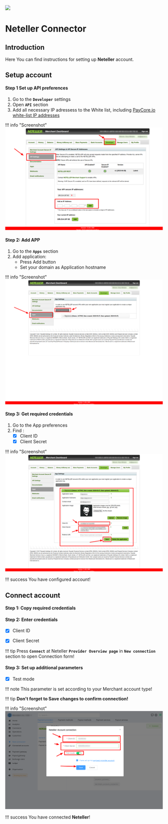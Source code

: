 <img src="https://static.openfintech.io/payment_providers/neteller/logo.png?w=400" width="400px">

# Neteller Connector

## Introduction

Here You can find  instructions for setting up **Neteller**  account.

## Setup account

#### Step 1 Set up API preferences

1. Go to the **`Developer`** settings
2. Open **`API`** section
3. Add all necessary IP adressess to the White list, including  [PayСore.io white-list IP addresses](/ips/#white-list-ip-addresses)

!!! info "Screenshot"
    [![API](images/ips_1.png)](images/ips_1.png)

#### Step 2: Add APP
1. Go to the **`Apps`** section
2. Add application:
    - Press Add button
    - Set your domain as Application hostname 

!!! info "Screenshot"
    [![APP](images/add_app_1.png)](images/add_app_1.png)

#### Step 3: Get required credentials

1. Go to the App preferences
2. Find :
    - [x] Client ID
    - [x] Client Secret

!!! info "Screenshot"
    [![APP](images/creds_1.png)](images/creds_1.png)

!!! success
    You have configured account!




## Connect account

#### Step 1: Copy required credentials


#### Step 2: Enter credentials

- [x] Client ID
- [x] Client Secret


!!! tip
    Press **```Connect```** at Neteller **```Provider Overview page```** in **```New connection```** section to open Connection form!


#### Step 3: Set up additional parameters 

- [x] Test mode

!!! note
    This parameter is set according to your Merchant account type!

!!! tip
    **Don't forget to Save changes to confirm connection!**

!!! info "Screenshot"
    [![Connect](images/neteller-step_connect.png)](images/neteller-step_connect.png)


!!! success
    You have connected **Neteller**!